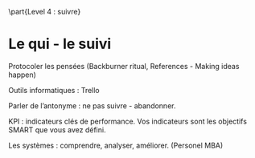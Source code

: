 \part{Level 4 : suivre}

# Le qui - le suivi

Protocoler les pensées (Backburner ritual, References - Making ideas happen)

Outils informatiques : Trello 

Parler de l’antonyme : ne pas suivre - abandonner. 

KPI : indicateurs clés de performance. 
Vos indicateurs sont les objectifs SMART que vous avez défini. 


Les systèmes : comprendre, analyser, améliorer. (Personel MBA)

